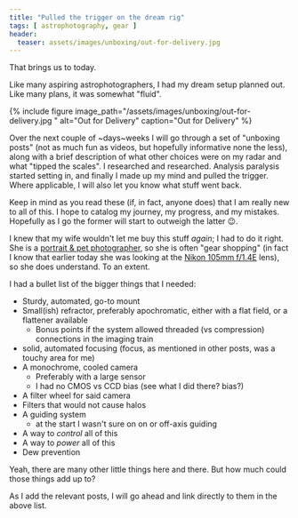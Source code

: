 ```yaml
---
title: "Pulled the trigger on the dream rig"
tags: [ astrophotography, gear ]
header:
  teaser: assets/images/unboxing/out-for-delivery.jpg 
---
```


That brings us to today.  

Like many aspiring astrophotographers, I had my dream setup planned out.  Like many plans, it was somewhat "fluid".  

<!--more-->

{% 
  include figure image_path="/assets/images/unboxing/out-for-delivery.jpg " 
  alt="Out for Delivery"
  caption="Out for Delivery" 
%}

Over the next couple of  ~days~weeks I will go through a set of "unboxing posts" (not as much fun as videos, but hopefully informative none the less), along with a brief description of what other choices were on my radar and what "tipped the scales".  I researched and researched.  Analysis paralysis started setting in, and finally I made up my mind and pulled the trigger.  Where applicable, I will also let you know what stuff went back.

Keep in mind as you read these (if, in fact, anyone does) that I am really new to all of this.  I hope to catalog my journey, my progress, and my mistakes.  Hopefully as I go the former will start to outweigh the latter :wink:.

I knew that my wife wouldn't let me buy this stuff _again_; I had to do it right.  She is a [portrait & pet photographer](https://www.akbsphoto.com), so she is often "gear shopping" (in fact I know that earlier today she was looking at the [Nikon 105mm f/1.4E](https://amzn.to/2xPwZht) lens), so she does understand.  To an extent.  

I had a bullet list of the bigger things that I needed:

- Sturdy, automated, go-to mount
- Small(ish) refractor, preferably apochromatic, either with a flat field, or a flattener available
  - Bonus points if the system allowed threaded (vs compression) connections in the imaging train
- solid, automated focusing (focus, as mentioned in other posts, was a touchy area for me)
- A monochrome, cooled camera
  - Preferably with a large sensor
  - I had no CMOS vs CCD bias (see what I did there?  bias?)
- A filter wheel for said camera
- Filters that would not cause halos
- A guiding system
  - at the start I wasn't sure on on or off-axis guiding
- A way to _control_ all of this
- A way to _power_ all of this
- Dew prevention

Yeah, there are many other little things here and there.  But how much could those things add up to?

As I add the relevant posts, I will go ahead and link directly to them in the above list.    
